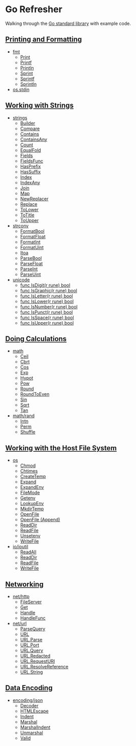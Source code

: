 # Go Refresher

Walking through the [Go standard library](https://pkg.go.dev/std) with example code.

## [Printing and Formatting](https://mpolinowski.github.io/devnotes/2021-09-11--golang-refresher-fmt-strings)

- [fmt](https://pkg.go.dev/fmt@go1.17.1)
    - [Print](https://pkg.go.dev/fmt@go1.17.1#Print)
    - [Printf](https://pkg.go.dev/fmt@go1.17.1#Printf)
    - [Println](https://pkg.go.dev/fmt@go1.17.1#Println)
    - [Sprint](https://pkg.go.dev/fmt@go1.17.1#Sprint)
    - [Sprintf](https://pkg.go.dev/fmt@go1.17.1#Sprintf)
    - [Sprintln](https://pkg.go.dev/fmt@go1.17.1#Sprintln)
- [os.stdin](https://pkg.go.dev/os)

## [Working with Strings](https://mpolinowski.github.io/devnotes/2021-09-11--golang-refresher-fmt-strings)

- [strings](https://pkg.go.dev/strings)
    - [Builder](https://pkg.go.dev/strings#example-Builder)
    - [Compare](https://pkg.go.dev/strings#example-Compare)
    - [Contains](https://pkg.go.dev/strings#example-Contains)
    - [ContainsAny](https://pkg.go.dev/strings#example-ContainsAny)
    - [Count](https://pkg.go.dev/strings#example-Count)
    - [EqualFold](https://pkg.go.dev/strings#example-EqualFold)
    - [Fields](https://pkg.go.dev/strings#example-Fields)
    - [FieldsFunc](https://pkg.go.dev/strings#example-FieldsFunc)
    - [HasPrefix](https://pkg.go.dev/strings#example-HasPrefix)
    - [HasSuffix](https://pkg.go.dev/strings#example-HasSuffix)
    - [Index](https://pkg.go.dev/strings#example-Index)
    - [IndexAny](https://pkg.go.dev/strings#example-IndexAny)
    - [Join](https://pkg.go.dev/strings#example-Join)
    - [Map](https://pkg.go.dev/strings#example-Map)
    - [NewReplacer](https://pkg.go.dev/strings#example-NewReplacer)
    - [Replace](https://pkg.go.dev/strings#example-Replace)
    - [ToLower](https://pkg.go.dev/strings#example-ToLower)
    - [ToTitle](https://pkg.go.dev/strings#example-ToTitle)
    - [ToUpper](https://pkg.go.dev/strings#example-ToUpper)
- [strconv]()
    - [FormatBool](https://pkg.go.dev/strconv#example-FormatBool)
    - [FormatFloat](https://pkg.go.dev/strconv#example-FormatFloat)
    - [FormatInt](https://pkg.go.dev/strconv#example-FormatInt)
    - [FormatUint](https://pkg.go.dev/strconv#example-FormatUint)
    - [Itoa](https://pkg.go.dev/strconv#example-Itoa)
    - [ParseBool](https://pkg.go.dev/strconv#example-ParseBool)
    - [ParseFloat](https://pkg.go.dev/strconv#example-ParseFloat)
    - [ParseInt](https://pkg.go.dev/strconv#example-ParseInt)
    - [ParseUint](https://pkg.go.dev/strconv#example-ParseUint)
- [unicode](https://pkg.go.dev/unicode)
    - [func IsDigit(r rune) bool](https://pkg.go.dev/unicode#IsDigit)
    - [func IsGraphic(r rune) bool](https://pkg.go.dev/unicode#IsGraphic)
    - [func IsLetter(r rune) bool](https://pkg.go.dev/unicode#IsLetter)
    - [func IsLower(r rune) bool](https://pkg.go.dev/unicode#IsLower)
    - [func IsNumber(r rune) bool](https://pkg.go.dev/unicode#IsNumber)
    - [func IsPunct(r rune) bool](https://pkg.go.dev/unicode#IsPunct)
    - [func IsSpace(r rune) bool](https://pkg.go.dev/unicode#IsSpace)
    - [func IsUpper(r rune) bool](https://pkg.go.dev/unicode#IsUpper)

## [Doing Calculations](https://mpolinowski.github.io/devnotes/2021-09-11--golang-refresher-math-os)

- [math](https://pkg.go.dev/math)
    - [Ceil](https://pkg.go.dev/math#example-Ceil)
    - [Cbrt](https://pkg.go.dev/math#example-Cbrt)
    - [Cos](https://pkg.go.dev/math#example-Cos)
    - [Exp](https://pkg.go.dev/math#example-Exp)
    - [Hypot](https://pkg.go.dev/math#Hypot)
    - [Pow](https://pkg.go.dev/math#example-Pow)
    - [Round](https://pkg.go.dev/math#example-Round)
    - [RoundToEven](https://pkg.go.dev/math#example-RoundToEven)
    - [Sin](https://pkg.go.dev/math#example-Sin)
    - [Sqrt](https://pkg.go.dev/math#example-Sqrt)
    - [Tan](https://pkg.go.dev/math#example-Tan)
- [math/rand](https://pkg.go.dev/math/rand)
    - [Intn](https://pkg.go.dev/math/rand#example-Intn)
    - [Perm](https://pkg.go.dev/math/rand#example-Perm)
    - [Shuffle](https://pkg.go.dev/math/rand#example-Shuffle)

## [Working with the Host File System](https://mpolinowski.github.io/devnotes/2021-09-11--golang-refresher-math-os)

- [os](https://pkg.go.dev/os)
    - [Chmod](https://pkg.go.dev/os#example-Chmod)
    - [Chtimes](https://pkg.go.dev/os#example-Chtimes)
    - [CreateTemp](https://pkg.go.dev/os#example-CreateTemp)
    - [Expand](https://pkg.go.dev/os#example-Expand)
    - [ExpandEnv](https://pkg.go.dev/os#example-ExpandEnv)
    - [FileMode](https://pkg.go.dev/os#example-FileMode)
    - [Getenv](https://pkg.go.dev/os#example-Getenv)
    - [LookupEnv](https://pkg.go.dev/os#example-LookupEnv)
    - [MkdirTemp](https://pkg.go.dev/os#example-MkdirTemp)
    - [OpenFile](https://pkg.go.dev/os#example-OpenFile)
    - [OpenFile (Append)](https://pkg.go.dev/os#example-OpenFile-Append)
    - [ReadDir](https://pkg.go.dev/os#example-ReadDir)
    - [ReadFile](https://pkg.go.dev/os#example-ReadFile)
    - [Unsetenv](https://pkg.go.dev/os#example-Unsetenv)
    - [WriteFile](https://pkg.go.dev/os#example-WriteFile)
- [io/ioutil](https://pkg.go.dev/io/ioutil)
    - [ReadAll](https://pkg.go.dev/io/ioutil#example-ReadAll)
    - [ReadDir](https://pkg.go.dev/io/ioutil#example-ReadDir)
    - [ReadFile](https://pkg.go.dev/io/ioutil#example-ReadFile)
    - [WriteFile](https://pkg.go.dev/io/ioutil#example-WriteFile)

## [Networking](https://mpolinowski.github.io/devnotes/2021-09-11--golang-refresher-network)

- [net/http](https://pkg.go.dev/net/http)
    - [FileServer]()
    - [Get]()
    - [Handle]()
    - [HandleFunc]()
- [net/url](https://pkg.go.dev/net/url)
    - [ParseQuery]()
    - [URL]()
    - [URL.Parse]()
    - [URL.Port]()
    - [URL.Query]()
    - [URL.Redacted]()
    - [URL.RequestURI]()
    - [URL.ResolveReference]()
    - [URL.String]()

## [Data Encoding](https://mpolinowski.github.io/devnotes/2021-09-11--golang-refresher-network)

- [encoding/json](https://pkg.go.dev/encoding/json)
    - [Decoder]()
    - [HTMLEscape]()
    - [Indent]()
    - [Marshal]()
    - [MarshalIndent]()
    - [Unmarshal]()
    - [Valid]()